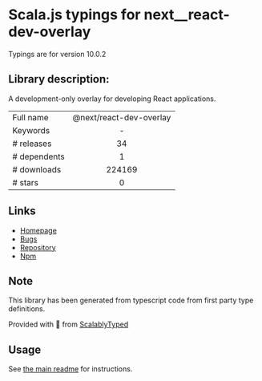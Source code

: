 
# Scala.js typings for next__react-dev-overlay

Typings are for version 10.0.2

## Library description:
A development-only overlay for developing React applications.

|                    |                 |
| ------------------ | :-------------: |
| Full name          | @next/react-dev-overlay |
| Keywords           | - |
| # releases         | 34 |
| # dependents       | 1 |
| # downloads        | 224169 |
| # stars            | 0 |

## Links
- [Homepage](https://github.com/zeit/next.js#readme)
- [Bugs](https://github.com/zeit/next.js/issues)
- [Repository](https://github.com/zeit/next.js)
- [Npm](https://www.npmjs.com/package/%40next%2Freact-dev-overlay)
    


## Note
This library has been generated from typescript code from first party type definitions.

Provided with :purple_heart: from [ScalablyTyped](https://github.com/oyvindberg/ScalablyTyped)

## Usage
See [the main readme](../../readme.md) for instructions.


